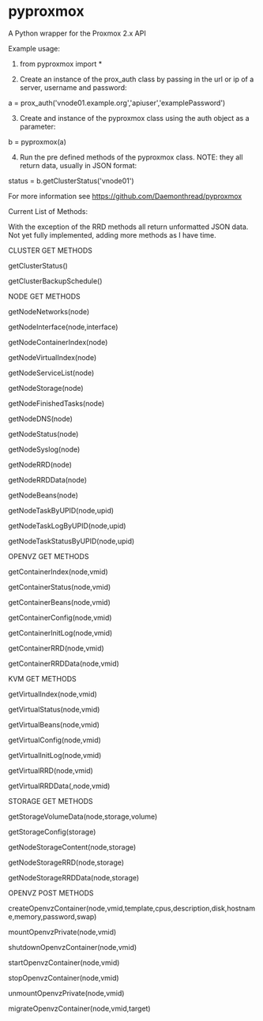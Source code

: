 pyproxmox
=========

A Python wrapper for the Proxmox 2.x API

Example usage:

1) from pyproxmox import *

2) Create an instance of the prox_auth class by passing in the
url or ip of a server, username and password:

a = prox_auth('vnode01.example.org','apiuser','examplePassword')

3) Create and instance of the pyproxmox class using the auth object as a parameter:

b = pyproxmox(a)

4) Run the pre defined methods of the pyproxmox class. NOTE: they all return data, usually in JSON format:

status = b.getClusterStatus('vnode01')

For more information see https://github.com/Daemonthread/pyproxmox

Current List of Methods:

With the exception of the RRD methods all return unformatted JSON data.
Not yet fully implemented, adding more methods as I have time.

CLUSTER GET METHODS

getClusterStatus()

getClusterBackupSchedule()

NODE GET METHODS

getNodeNetworks(node)

getNodeInterface(node,interface)

getNodeContainerIndex(node)

getNodeVirtualIndex(node)

getNodeServiceList(node)

getNodeStorage(node)

getNodeFinishedTasks(node)

getNodeDNS(node)

getNodeStatus(node)

getNodeSyslog(node)

getNodeRRD(node)   

getNodeRRDData(node)

getNodeBeans(node)

getNodeTaskByUPID(node,upid)

getNodeTaskLogByUPID(node,upid)

getNodeTaskStatusByUPID(node,upid)

OPENVZ GET METHODS

getContainerIndex(node,vmid)

getContainerStatus(node,vmid)

getContainerBeans(node,vmid)

getContainerConfig(node,vmid)

getContainerInitLog(node,vmid)

getContainerRRD(node,vmid)

getContainerRRDData(node,vmid)

KVM GET METHODS

getVirtualIndex(node,vmid)

getVirtualStatus(node,vmid)

getVirtualBeans(node,vmid)

getVirtualConfig(node,vmid)

getVirtualInitLog(node,vmid)

getVirtualRRD(node,vmid)

getVirtualRRDData(,node,vmid)

STORAGE GET METHODS

getStorageVolumeData(node,storage,volume)

getStorageConfig(storage)   

getNodeStorageContent(node,storage)

getNodeStorageRRD(node,storage)

getNodeStorageRRDData(node,storage)

OPENVZ POST METHODS

createOpenvzContainer(node,vmid,template,cpus,description,disk,hostname,memory,password,swap)

mountOpenvzPrivate(node,vmid)

shutdownOpenvzContainer(node,vmid)

startOpenvzContainer(node,vmid)

stopOpenvzContainer(node,vmid)

unmountOpenvzPrivate(node,vmid)

migrateOpenvzContainer(node,vmid,target)